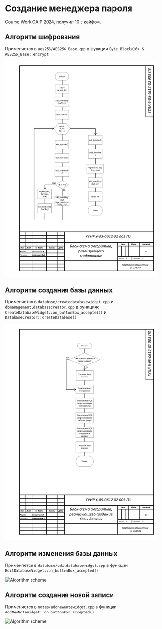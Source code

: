# Создание менеджера пароля

Course Work OAIP 2024, получил 10 с кайфом.
 
## Алгоритм шифрования
 
Применяется в `aes256/AES256_Base.cpp` в функции `Byte_Block<16> & AES256_Base::encrypt`
 
![Algorithm scheme](schemes/1.png)
 
## Алгоритм создания базы данных
 
Применяется в `database/createdatabasewidget.cpp` и `dbmanagement\databasecreator.cpp` в функциях
`CreateDatabaseWidget::on_buttonBox_accepted()` и `DatabaseCreator::createDatabase()`
 
![Algorithm scheme](schemes/2.png)
 
## Алгоритм изменения базы данных
 
Применяется в `database/editdatabasewidget.cpp` в функции `EditDatabaseWidget::on_buttonBox_accepted()`

![Algorithm scheme](Password-Manager/schemes/3.png)
 
## Алгоритм создания новой записи 
 
Применяется в `notes/addnewnotewidget.cpp` в функции `AddNewNoteWidget::on_buttonBox_accepted()`

![Algorithm scheme](Password-Manager/schemes/4.png)

